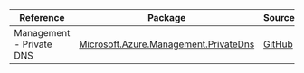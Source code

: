| Reference | Package | Source |
|---|---|---|
|Management - Private DNS|[Microsoft.Azure.Management.PrivateDns](https://www.nuget.org/packages/Microsoft.Azure.Management.PrivateDns)|[GitHub](https://github.com/Azure/azure-sdk-for-net/blob/main/)|

